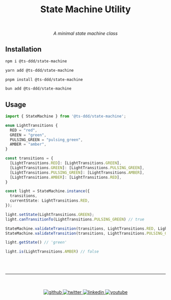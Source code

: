 <h1 align="center">State Machine Utility</h1>

<div align="center">
<br>

<p><i>A minimal state machine class</i></p>

</div>

## Installation

```sh
npm i @ts-ddd/state-machine
```

```sh
yarn add @ts-ddd/state-machine
```

```sh
pnpm install @ts-ddd/state-machine
```

```sh
bun add @ts-ddd/state-machine
```

## Usage

```ts
import { StateMachine } from '@ts-ddd/state-machine';

enum LightTransitions {
  RED = "red",
  GREEN = "green",
  PULSING_GREEN = "pulsing_green",
  AMBER = "amber",
}

const transitions = {
  [LightTransitions.RED]: [LightTransitions.GREEN],
  [LightTransitions.GREEN]: [LightTransitions.PULSING_GREEN],
  [LightTransitions.PULSING_GREEN]: [LightTransitions.AMBER],
  [LightTransitions.AMBER]: [LightTransitions.RED],
}

const light = StateMachine.instance({
  transitions,
  currentState: LightTransitions.RED,
});

light.setState(LightTransitions.GREEN);
light.canTransitionTo(LightTransitions.PULSING_GREEN) // true

StateMachine.validateTransition(transitions, LightTransitions.RED, LightTransitions.GREEN) // true
StateMachine.validateTransition(transitions, LightTransitions.PULSING_GREEN, LightTransitions.GREEN) // false

light.getState() // 'green'

light.is(LightTransitions.AMBER) // false


```

<br>
<br>

---

<br>
<br>

<div align="center">
    <a href="https://github.com/fdorantesm" target="_blank">
        <img src="https://img.shields.io/badge/github-%2324292e.svg?&style=for-the-badge&logo=github&logoColor=white" alt="github" style="margin-bottom: 5px;" />
    </a>
    <a href="https://twitter.com/fdorantesm" target="_blank">
        <img src="https://img.shields.io/badge/twitter-%2300acee.svg?&style=for-the-badge&logo=twitter&logoColor=white" alt="twitter" style="margin-bottom: 5px;" />
    </a>
    <a href="https://linkedin.com/in/fdorantesm" target="_blank">
        <img src="https://img.shields.io/badge/linkedin-%231E77B5.svg?&style=for-the-badge&logo=linkedin&logoColor=white" alt="linkedin" style="margin-bottom: 5px;" />
    </a>
    <a href="https://www.youtube.com/user/FernandoDorantes" target="_blank">
        <img src="https://img.shields.io/badge/youtube-%23EE4831.svg?&style=for-the-badge&logo=youtube&logoColor=white" alt="youtube" style="margin-bottom: 5px;" />
    </a>
</div>
